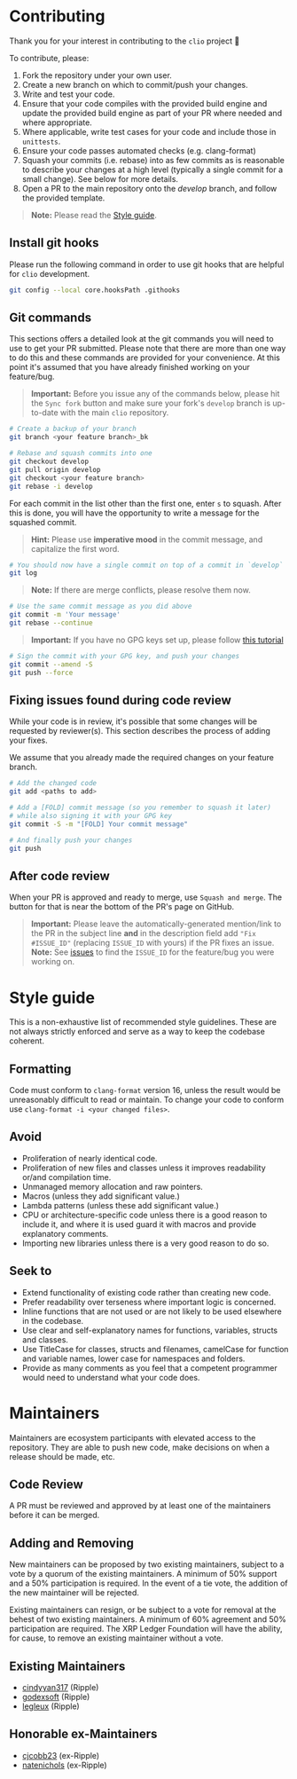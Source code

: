 # Contributing
Thank you for your interest in contributing to the `clio` project 🙏

To contribute, please:
1. Fork the repository under your own user.
2. Create a new branch on which to commit/push your changes.
3. Write and test your code.
4. Ensure that your code compiles with the provided build engine and update the provided build engine as part of your PR where needed and where appropriate.
5. Where applicable, write test cases for your code and include those in `unittests`.
6. Ensure your code passes automated checks (e.g. clang-format)
7. Squash your commits (i.e. rebase) into as few commits as is reasonable to describe your changes at a high level (typically a single commit for a small change). See below for more details.
8. Open a PR to the main repository onto the _develop_ branch, and follow the provided template.

> **Note:** Please read the [Style guide](#style-guide).

## Install git hooks
Please run the following command in order to use git hooks that are helpful for `clio` development.

``` bash
git config --local core.hooksPath .githooks
```

## Git commands
This sections offers a detailed look at the git commands you will need to use to get your PR submitted. 
Please note that there are more than one way to do this and these commands are provided for your convenience.
At this point it's assumed that you have already finished working on your feature/bug.

> **Important:** Before you issue any of the commands below, please hit the `Sync fork` button and make sure your fork's `develop` branch is up-to-date with the main `clio` repository.

``` bash
# Create a backup of your branch
git branch <your feature branch>_bk

# Rebase and squash commits into one
git checkout develop
git pull origin develop
git checkout <your feature branch>
git rebase -i develop
```
For each commit in the list other than the first one, enter `s` to squash.
After this is done, you will have the opportunity to write a message for the squashed commit.

> **Hint:** Please use **imperative mood** in the commit message, and capitalize the first word.

``` bash
# You should now have a single commit on top of a commit in `develop`
git log
```
> **Note:** If there are merge conflicts, please resolve them now.

``` bash
# Use the same commit message as you did above
git commit -m 'Your message'
git rebase --continue
```

> **Important:** If you have no GPG keys set up, please follow [this tutorial](https://docs.github.com/en/authentication/managing-commit-signature-verification/adding-a-gpg-key-to-your-github-account)

``` bash
# Sign the commit with your GPG key, and push your changes
git commit --amend -S
git push --force
```

## Fixing issues found during code review
While your code is in review, it's possible that some changes will be requested by reviewer(s).
This section describes the process of adding your fixes.

We assume that you already made the required changes on your feature branch.

``` bash
# Add the changed code
git add <paths to add>

# Add a [FOLD] commit message (so you remember to squash it later)
# while also signing it with your GPG key
git commit -S -m "[FOLD] Your commit message"

# And finally push your changes
git push
```

## After code review
When your PR is approved and ready to merge, use `Squash and merge`.
The button for that is near the bottom of the PR's page on GitHub.

> **Important:** Please leave the automatically-generated mention/link to the PR in the subject line **and** in the description field add `"Fix #ISSUE_ID"` (replacing `ISSUE_ID` with yours) if the PR fixes an issue.
> **Note:** See [issues](https://github.com/XRPLF/clio/issues) to find the `ISSUE_ID` for the feature/bug you were working on.

# Style guide
This is a non-exhaustive list of recommended style guidelines. These are not always strictly enforced and serve as a way to keep the codebase coherent.

## Formatting
Code must conform to `clang-format` version 16, unless the result would be unreasonably difficult to read or maintain.
To change your code to conform use `clang-format -i <your changed files>`.

## Avoid
* Proliferation of nearly identical code.
* Proliferation of new files and classes unless it improves readability or/and compilation time.
* Unmanaged memory allocation and raw pointers.
* Macros (unless they add significant value.)
* Lambda patterns (unless these add significant value.)
* CPU or architecture-specific code unless there is a good reason to include it, and where it is used guard it with macros and provide explanatory comments.
* Importing new libraries unless there is a very good reason to do so.

## Seek to
* Extend functionality of existing code rather than creating new code.
* Prefer readability over terseness where important logic is concerned.
* Inline functions that are not used or are not likely to be used elsewhere in the codebase.
* Use clear and self-explanatory names for functions, variables, structs and classes.
* Use TitleCase for classes, structs and filenames, camelCase for function and variable names, lower case for namespaces and folders.
* Provide as many comments as you feel that a competent programmer would need to understand what your code does.

# Maintainers
Maintainers are ecosystem participants with elevated access to the repository. They are able to push new code, make decisions on when a release should be made, etc.

## Code Review
A PR must be reviewed and approved by at least one of the maintainers before it can be merged.

## Adding and Removing
New maintainers can be proposed by two existing maintainers, subject to a vote by a quorum of the existing maintainers. A minimum of 50% support and a 50% participation is required. In the event of a tie vote, the addition of the new maintainer will be rejected.

Existing maintainers can resign, or be subject to a vote for removal at the behest of two existing maintainers. A minimum of 60% agreement and 50% participation are required. The XRP Ledger Foundation will have the ability, for cause, to remove an existing maintainer without a vote.

## Existing Maintainers

* [cindyyan317](https://github.com/cindyyan317) (Ripple)
* [godexsoft](https://github.com/godexsoft) (Ripple)
* [legleux](https://github.com/legleux) (Ripple)

## Honorable ex-Maintainers

* [cjcobb23](https://github.com/cjcobb23) (ex-Ripple)
* [natenichols](https://github.com/natenichols) (ex-Ripple)
